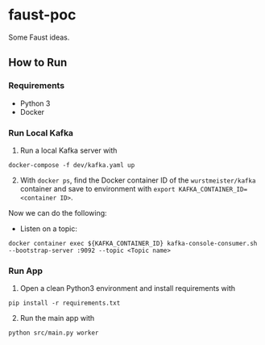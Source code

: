 # faust-poc
Some Faust ideas.

## How to Run

### Requirements
- Python 3
- Docker

### Run Local Kafka
1. Run a local Kafka server with

``docker-compose -f dev/kafka.yaml up``

2. With `docker ps`, find the Docker container ID of the `wurstmeister/kafka` container and save to environment with `export KAFKA_CONTAINER_ID=<container ID>`.

Now we can do the following:

- Listen on a topic:

``
docker container exec ${KAFKA_CONTAINER_ID} kafka-console-consumer.sh --bootstrap-server :9092 --topic <Topic name>
``

### Run App
1. Open a clean Python3 environment and install requirements with

``
pip install -r requirements.txt
``

2. Run the main app with

``
python src/main.py worker
``